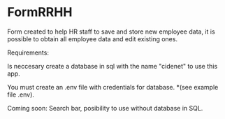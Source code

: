 # FormRRHH
 Form created to help HR staff to save and store new employee data, it is possible to obtain all employee data and edit existing ones. 

Requirements:

 Is neccesary create a database in sql with the name "cidenet" to use this app.

 You must create an .env file with credentials for database. *(see example file .env).


Coming soon: Search bar, posibility to use without database in SQL.